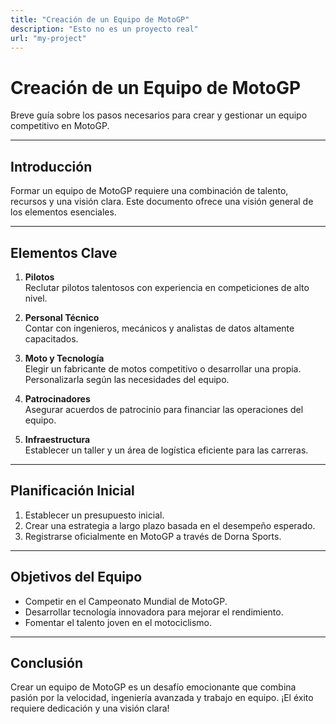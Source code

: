 ```yaml
---
title: "Creación de un Equipo de MotoGP"
description: "Esto no es un proyecto real"
url: "my-project"
---
```


# Creación de un Equipo de MotoGP

Breve guía sobre los pasos necesarios para crear y gestionar un equipo competitivo en MotoGP.

---

## Introducción

Formar un equipo de MotoGP requiere una combinación de talento, recursos y una visión clara. Este documento ofrece una visión general de los elementos esenciales.

---

## Elementos Clave

1. **Pilotos**  
   Reclutar pilotos talentosos con experiencia en competiciones de alto nivel.  

2. **Personal Técnico**  
   Contar con ingenieros, mecánicos y analistas de datos altamente capacitados.  

3. **Moto y Tecnología**  
   Elegir un fabricante de motos competitivo o desarrollar una propia. Personalizarla según las necesidades del equipo.  

4. **Patrocinadores**  
   Asegurar acuerdos de patrocinio para financiar las operaciones del equipo.  

5. **Infraestructura**  
   Establecer un taller y un área de logística eficiente para las carreras.

---

## Planificación Inicial

1. Establecer un presupuesto inicial.  
2. Crear una estrategia a largo plazo basada en el desempeño esperado.  
3. Registrarse oficialmente en MotoGP a través de Dorna Sports.

---

## Objetivos del Equipo

- Competir en el Campeonato Mundial de MotoGP.  
- Desarrollar tecnología innovadora para mejorar el rendimiento.  
- Fomentar el talento joven en el motociclismo.  

---

## Conclusión

Crear un equipo de MotoGP es un desafío emocionante que combina pasión por la velocidad, ingeniería avanzada y trabajo en equipo. ¡El éxito requiere dedicación y una visión clara!

